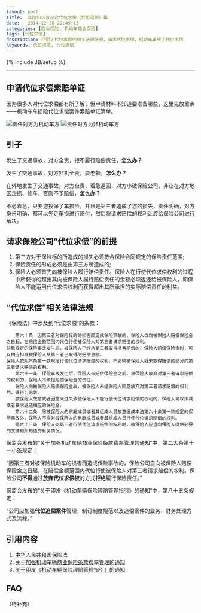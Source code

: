 ```yaml
---
layout: post
title:  车险知识普及之代位求偿（代位追偿）篇
date:   2014-12-28 22:49:13
categories: [商业保险, 机动车商业保险]
tags: [代位求偿]
description: 介绍了代位求偿的相关法律法规，请求代位求偿，机动车事故中代位求偿
keywords: 代位求偿, 代位追偿
---
```

{% include JB/setup %}

---
## 申请代位求偿索赔单证

因为很多人对代位求偿都有所了解，但申请材料不知道要准备哪些，这里先放重点——机动车车损险代位求偿案件索赔单证清单。

![责任对方为机动车方][4]
![责任对方为非机动车方][5]

## 引子

发生了交通事故，对方全责，拒不履行赔偿责任，**怎么办？**

发生了交通事故，对方非机全责，耍老赖，**怎么办？**

在外地发生了交通事故，对方全责，着急返回，对方小破保险公司，非让在对方地区定损、修车，否则不予赔偿，**怎么办？**

不必着急，只要您投保了车损险，并且是第三者造成了您的损失，责任明确，对方身份明确，都可以先走车损进行赔付，然后将请求赔偿的权利让渡给保险公司进行解决。

## 请求保险公司“代位求偿”的前提

 1. 第三方对于保险标的所造成的损失必须符合保险合同规定的保险责任范围;
 2. 保险责任的形成必须是由第三方所造成的;
 3. 保险人必须首先向被保险人履行赔偿责任。保险人在行使代位求偿权利的过程中所获得的超出其向被保险人履行赔偿责任的金额必须返还给被保险人，即保险人不能运用代位求偿权利而获得超出其所承担的实际赔偿责任的利益。

## “代位求偿”相关法律法规
《保险法》中涉及到“代位求偿”的条款：

    　　第六十条　因第三者对保险标的的损害而造成保险事故的，保险人自向被保险人赔偿保险金之日起，在赔偿金额范围内代位行使被保险人对第三者请求赔偿的权利。
    前款规定的保险事故发生后，被保险人已经从第三者取得损害赔偿的，保险人赔偿保险金时，可以相应扣减被保险人从第三者已取得的赔偿金额。
    保险人依照本条第一款规定行使代位请求赔偿的权利，不影响被保险人就未取得赔偿的部分向第三者请求赔偿的权利。
    　　第六十一条　保险事故发生后，保险人未赔偿保险金之前，被保险人放弃对第三者请求赔偿的权利的，保险人不承担赔偿保险金的责任。
    　　保险人向被保险人赔偿保险金后，被保险人未经保险人同意放弃对第三者请求赔偿的权利的，该行为无效。
    　　被保险人故意或者因重大过失致使保险人不能行使代位请求赔偿的权利的，保险人可以扣减或者要求返还相应的保险金。
    　　第六十二条　除被保险人的家庭成员或者其组成人员故意造成本法第六十条第一款规定的保险事故外，保险人不得对被保险人的家庭成员或者其组成人员行使代位请求赔偿的权利。
    　　第六十三条　保险人向第三者行使代位请求赔偿的权利时，被保险人应当向保险人提供必要的文件和所知道的有关情况。

    
保监会发布的“关于加强机动车辆商业保险条款费率管理的通知”中，第二大条第十一小条规定：

“因第三者对被保险机动车的损害而造成保险事故的，保险公司自向被保险人赔偿保险金之日起，在赔偿金额范围内代位行使被保险人对第三者请求赔偿的权利。保险公司**不得**通过**放弃代位求偿权**的方式**拒绝**履行保险责任。”

保监会发布的“关于印发《机动车辆保险理赔管理指引》的通知”中，第八十五条规定：

“公司应加强**代位追偿案件**管理，制订制度规范以及追偿案件的业务、财务处理方式及流程。”

## 引用内容

1. [中华人民共和国保险法][1]
2. [关于加强机动车辆商业保险条款费率管理的通知][2]
3. [关于印发《机动车辆保险理赔管理指引》的通知][3]

  [1]:http://www.gov.cn/flfg/2009-02/28/content_1246444.htm
  [2]:http://www.circ.gov.cn/web/site0/tab5245/info2350870.htm
  [3]:http://www.circ.gov.cn/web/site0/tab5245/info2350868.htm
  [4]:http://blog-27zeros.qiniudn.com/20141228114525.png
  [5]:http://blog-27zeros.qiniudn.com/20141228114531.png

## FAQ

（待补充）